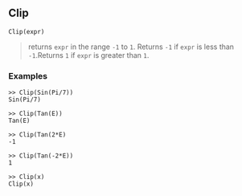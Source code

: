 ## Clip

```
Clip(expr)
```

> returns `expr` in the range `-1` to `1`. Returns `-1` if `expr` is less than `-1`.Returns `1` if `expr` is greater than `1`.
  

### Examples

```
>> Clip(Sin(Pi/7))
Sin(Pi/7)

>> Clip(Tan(E))
Tan(E)

>> Clip(Tan(2*E)
-1

>> Clip(Tan(-2*E))
1

>> Clip(x)
Clip(x)
```